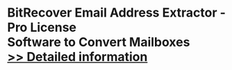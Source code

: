 # BitRecover Email Address Extractor - Pro License<br />Software to Convert Mailboxes<br />[>> Detailed information](https://secure.shareit.com/shareit/product.html?productid=300990519&affiliateid=200057808)